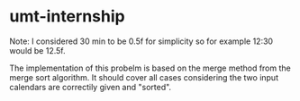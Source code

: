 # umt-internship

Note: I considered 30 min to be 0.5f for simplicity so for example 12:30 would be 12.5f.

The implementation of this probelm is based on the merge method from the merge sort algorithm. It should cover all cases considering the two input calendars are correctily given and "sorted".
